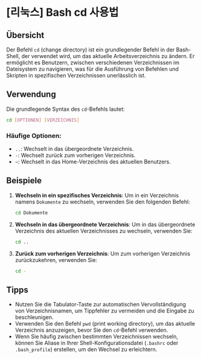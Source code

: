 # [리눅스] Bash cd 사용법

## Übersicht
Der Befehl `cd` (change directory) ist ein grundlegender Befehl in der Bash-Shell, der verwendet wird, um das aktuelle Arbeitsverzeichnis zu ändern. Er ermöglicht es Benutzern, zwischen verschiedenen Verzeichnissen im Dateisystem zu navigieren, was für die Ausführung von Befehlen und Skripten in spezifischen Verzeichnissen unerlässlich ist.

## Verwendung
Die grundlegende Syntax des `cd`-Befehls lautet:

```bash
cd [OPTIONEN] [VERZEICHNIS]
```

### Häufige Optionen:
- `..`: Wechselt in das übergeordnete Verzeichnis.
- `-`: Wechselt zurück zum vorherigen Verzeichnis.
- `~`: Wechselt in das Home-Verzeichnis des aktuellen Benutzers.

## Beispiele
1. **Wechseln in ein spezifisches Verzeichnis**:
   Um in ein Verzeichnis namens `Dokumente` zu wechseln, verwenden Sie den folgenden Befehl:

   ```bash
   cd Dokumente
   ```

2. **Wechseln in das übergeordnete Verzeichnis**:
   Um in das übergeordnete Verzeichnis des aktuellen Verzeichnisses zu wechseln, verwenden Sie:

   ```bash
   cd ..
   ```

3. **Zurück zum vorherigen Verzeichnis**:
   Um zum vorherigen Verzeichnis zurückzukehren, verwenden Sie:

   ```bash
   cd -
   ```

## Tipps
- Nutzen Sie die Tabulator-Taste zur automatischen Vervollständigung von Verzeichnisnamen, um Tippfehler zu vermeiden und die Eingabe zu beschleunigen.
- Verwenden Sie den Befehl `pwd` (print working directory), um das aktuelle Verzeichnis anzuzeigen, bevor Sie den `cd`-Befehl verwenden.
- Wenn Sie häufig zwischen bestimmten Verzeichnissen wechseln, können Sie Aliase in Ihrer Shell-Konfigurationsdatei (`.bashrc` oder `.bash_profile`) erstellen, um den Wechsel zu erleichtern.